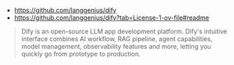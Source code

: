 * https://github.com/langgenius/dify
* https://github.com/langgenius/dify?tab=License-1-ov-file#readme


>  Dify is an open-source LLM app development platform. Dify's intuitive interface combines AI workflow, RAG pipeline, agent capabilities, model management, observability features and more, letting you quickly go from prototype to production. 